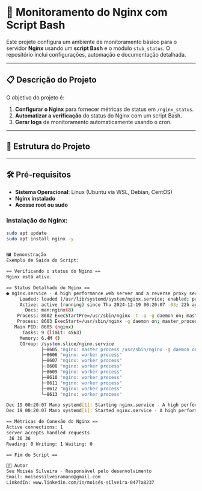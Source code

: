 # 🚀 Monitoramento do Nginx com Script Bash

Este projeto configura um ambiente de monitoramento básico para o servidor **Nginx** usando um **script Bash** e o módulo `stub_status`. O repositório inclui configurações, automação e documentação detalhada.

---

## 📋 **Descrição do Projeto**

O objetivo do projeto é:
1. **Configurar o Nginx** para fornecer métricas de status em `/nginx_status`.
2. **Automatizar a verificação** do status do Nginx com um script Bash.
3. **Gerar logs** de monitoramento automaticamente usando o cron.

---

## 📁 **Estrutura do Projeto**


---

## 🛠️ **Pré-requisitos**

- **Sistema Operacional**: Linux (Ubuntu via WSL, Debian, CentOS)
- **Nginx instalado**
- **Acesso root ou sudo**

### **Instalação do Nginx**:
```bash
sudo apt update
sudo apt install nginx -y


🖼️ Demonstração
Exemplo de Saída do Script: 

== Verificando o status do Nginx ==
Nginx está ativo.

== Status Detalhado do Nginx ==
● nginx.service - A high performance web server and a reverse proxy server
     Loaded: loaded (/usr/lib/systemd/system/nginx.service; enabled; preset: enabled)
     Active: active (running) since Thu 2024-12-19 00:20:07 -03; 22h ago
       Docs: man:nginx(8)
    Process: 8602 ExecStartPre=/usr/sbin/nginx -t -q -g daemon on; master_process on; (code=exited, status=0/SUCCESS)
    Process: 8603 ExecStart=/usr/sbin/nginx -g daemon on; master_process on; (code=exited, status=0/SUCCESS)
   Main PID: 8605 (nginx)
      Tasks: 9 (limit: 4563)
     Memory: 6.4M ()
     CGroup: /system.slice/nginx.service
             ├─8605 "nginx: master process /usr/sbin/nginx -g daemon on; master_process on;"
             ├─8606 "nginx: worker process"
             ├─8607 "nginx: worker process"
             ├─8608 "nginx: worker process"
             ├─8609 "nginx: worker process"
             ├─8610 "nginx: worker process"
             ├─8611 "nginx: worker process"
             ├─8612 "nginx: worker process"
             └─8613 "nginx: worker process"

Dec 19 00:20:07 Mano systemd[1]: Starting nginx.service - A high performance web server and a reverse proxy server...
Dec 19 00:20:07 Mano systemd[1]: Started nginx.service - A high performance web server and a reverse proxy server.

== Métricas de Conexão do Nginx ==
Active connections: 1
server accepts handled requests
 36 36 36
Reading: 0 Writing: 1 Waiting: 0

== Fim do Script ==

👨‍💻 Autor
Seu Moisés Silveira - Responsável pelo desenvolvimento
Email: moisessilveiramano@gmail.com
LinkedIn: www.linkedin.com/in/moisés-silveira-0477a8237